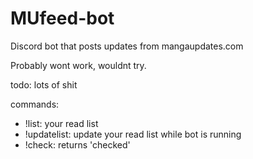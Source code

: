 # MUfeed-bot
Discord bot that posts updates from mangaupdates.com

Probably wont work, wouldnt try.

todo: lots of shit

commands:
* !list: your read list
* !updatelist: update your read list while bot is running
* !check: returns 'checked'
